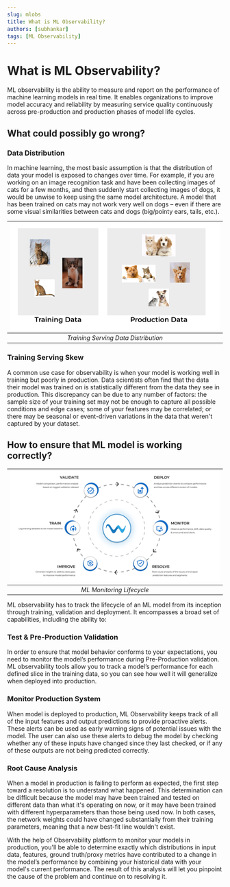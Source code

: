 ```yaml
---
slug: mlobs
title: What is ML Observability?
authors: [subhankar]
tags: [ML Observability]
---
```


# **What is ML Observability?**

ML observability is the ability to measure and report on the performance of machine learning models in real time.
It enables organizations to improve model accuracy and reliability by measuring service quality continuously across pre-production and production phases of model life cycles.


## **What could possibly go wrong?**

### **Data Distribution**

  In machine learning, the most basic assumption is that the distribution of data your model is exposed to changes over time.
  For example, if you are working on an image recognition task and have been collecting images of cats for a few months,
  and then suddenly start collecting images of dogs, it would be unwise to keep using the same model architecture. A model that has been trained on cats may not work very well on dogs
  – even if there are some visual similarities between cats and dogs (big/pointy ears, tails, etc.).

| ![ML Data Distribution](./data_distribution.png) |
|:--:|
|*Training Serving Data Distribution*|


### **Training Serving Skew**
A common use case for observability is when your model is working well in training but poorly in production.
Data scientists often find that the data their model was trained on is statistically different from the data they
see in production. This discrepancy can be due to any number of factors: the sample size of your training set
may not be enough to capture all possible conditions and edge cases; some of your features may be correlated;
or there may be seasonal or event-driven variations in the data that weren't captured by your dataset.


## **How to ensure that ML model is working correctly?**

| ![ML Monitoring Lifecycle](./ml_monitoring_lifecycle.png) |
|:--:|
|*ML Monitoring Lifecycle*|

ML observability has to track the lifecycle of an ML model from its inception through training, validation and deployment.
It encompasses a broad set of capabilities, including the ability to:

### Test & Pre-Production Validation
In order to ensure that model behavior conforms to your expectations, you need to monitor the model’s performance during Pre-Production validation.
ML observability tools allow you to track a model’s performance for each defined slice in the training data, so you can see how well it will generalize when deployed into production.

### Monitor Production System
When model is deployed to production, ML Observability keeps track of all of the input features and output predictions to provide proactive alerts.
These alerts can be used as early warning signs of potential issues with the model.
The user can also use these alerts to debug the model by checking whether any of these inputs have changed since they last checked,
or if any of these outputs are not being predicted correctly.

### Root Cause Analysis
When a model in production is failing to perform as expected, the first step toward a resolution is to understand what happened.
This determination can be difficult because the model may have been trained and tested on different data than what it's operating on now,
or it may have been trained with different hyperparameters than those being used now.
In both cases, the network weights could have changed substantially from their training parameters, meaning that a new best-fit line wouldn't exist.

With the help of Observability platform to monitor your models in production, you'll be able to determine exactly which distributions in input data,
features, ground truth/proxy metrics have contributed to a change in the model’s performance by combining your
historical data with your model's current performance. The result of this analysis will let you pinpoint the cause
of the problem and continue on to resolving it.
